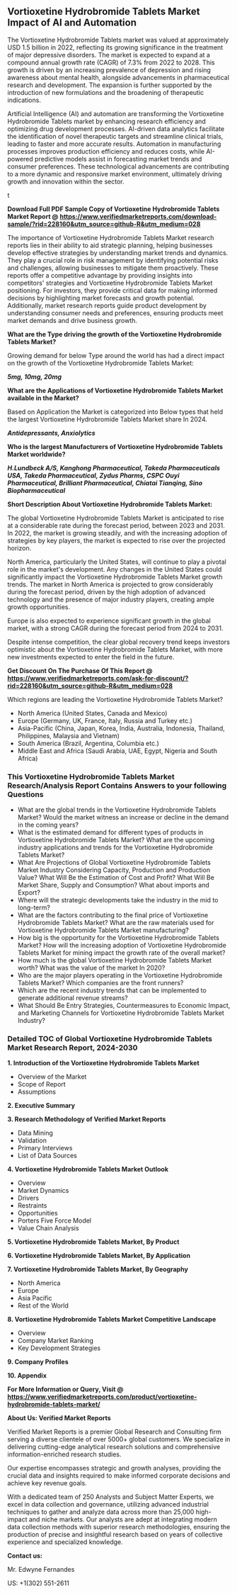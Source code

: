 <h2>Vortioxetine Hydrobromide Tablets Market Impact of AI and Automation</h2><p>The Vortioxetine Hydrobromide Tablets market was valued at approximately USD 1.5 billion in 2022, reflecting its growing significance in the treatment of major depressive disorders. The market is expected to expand at a compound annual growth rate (CAGR) of 7.3% from 2022 to 2028. This growth is driven by an increasing prevalence of depression and rising awareness about mental health, alongside advancements in pharmaceutical research and development. The expansion is further supported by the introduction of new formulations and the broadening of therapeutic indications.</p><p>Artificial Intelligence (AI) and automation are transforming the Vortioxetine Hydrobromide Tablets market by enhancing research efficiency and optimizing drug development processes. AI-driven data analytics facilitate the identification of novel therapeutic targets and streamline clinical trials, leading to faster and more accurate results. Automation in manufacturing processes improves production efficiency and reduces costs, while AI-powered predictive models assist in forecasting market trends and consumer preferences. These technological advancements are contributing to a more dynamic and responsive market environment, ultimately driving growth and innovation within the sector.</p>t</p><p id="" class=""><strong>Download Full PDF Sample Copy of Vortioxetine Hydrobromide Tablets Market Report @ <a href="https://www.verifiedmarketreports.com/download-sample/?rid=228160&utm_source=github-R&utm_medium=028" target="_blank">https://www.verifiedmarketreports.com/download-sample/?rid=228160&utm_source=github-R&utm_medium=028</a></strong></p><p>The importance of&nbsp;Vortioxetine Hydrobromide Tablets Market research reports lies in their ability to aid strategic planning, helping businesses develop effective strategies by understanding market trends and dynamics. They play a crucial role in risk management by identifying potential risks and challenges, allowing businesses to mitigate them proactively. These reports offer a competitive advantage by providing insights into competitors' strategies and Vortioxetine Hydrobromide Tablets Market positioning. For investors, they provide critical data for making informed decisions by highlighting market forecasts and growth potential. Additionally, market research reports guide product development by understanding consumer needs and preferences, ensuring products meet market demands and drive business growth.</p><p><strong>What are the&nbsp;Type driving the growth of the Vortioxetine Hydrobromide Tablets Market?</strong></p><p id="" class="">Growing demand for below Type around the world has had a direct impact on the growth of the Vortioxetine Hydrobromide Tablets Market:</p><em><strong>5mg, 10mg, 20mg</strong></em></p><strong>What are the&nbsp;Applications&nbsp;of Vortioxetine Hydrobromide Tablets Market available in the Market?</strong></p><p id="" class="">Based on Application the Market is categorized into Below types that held the largest Vortioxetine Hydrobromide Tablets Market share In 2024.</p><em><strong>Antidepressants, Anxiolytics</strong></em></p><strong>Who is the largest Manufacturers of Vortioxetine Hydrobromide Tablets Market worldwide?</strong></p><p><em><strong>H.Lundbeck A/S, Kanghong Pharmaceutical, Takeda Pharmaceuticals USA, Takeda Pharmaceutical, Zydus Pharms, CSPC Ouyi Pharmaceutical, Brilliant Pharmaceutical, Chiatai Tianqing, Sino Biopharmaceutical</strong></em></p><p id="" class=""><strong>Short Description About Vortioxetine Hydrobromide Tablets Market:</strong></p><p>The global Vortioxetine Hydrobromide Tablets Market is anticipated to rise at a considerable rate during the forecast period, between 2023 and 2031. In 2022, the market is growing steadily, and with the increasing adoption of strategies by key players, the market is expected to rise over the projected horizon.</p><p>North America, particularly the United States, will continue to play a pivotal role in the market's development. Any changes in the United States could significantly impact the Vortioxetine Hydrobromide Tablets Market growth trends. The market in North America is projected to grow considerably during the forecast period, driven by the high adoption of advanced technology and the presence of major industry players, creating ample growth opportunities.</p><p>Europe is also expected to experience significant growth in the global market, with a strong CAGR during the forecast period from 2024 to 2031.</p><p>Despite intense competition, the clear global recovery trend keeps investors optimistic about the Vortioxetine Hydrobromide Tablets Market, with more new investments expected to enter the field in the future.</p><p id="" class=""><strong>Get Discount On The Purchase Of This Report @ <a href="https://www.verifiedmarketreports.com/ask-for-discount/?rid=228160&utm_source=github-R&utm_medium=028" target="_blank">https://www.verifiedmarketreports.com/ask-for-discount/?rid=228160&utm_source=github-R&utm_medium=028</a></strong></p>Which regions are leading the Vortioxetine Hydrobromide Tablets Market?</p><ul><li>North America (United States, Canada and Mexico)</li><li>Europe (Germany, UK, France, Italy, Russia and Turkey etc.)</li><li>Asia-Pacific (China, Japan, Korea, India, Australia, Indonesia, Thailand, Philippines, Malaysia and Vietnam)</li><li>South America (Brazil, Argentina, Columbia etc.)</li><li>Middle East and Africa (Saudi Arabia, UAE, Egypt, Nigeria and South Africa)</li></ul><h3 id="" class="">This Vortioxetine Hydrobromide Tablets Market Research/Analysis Report Contains Answers to your following Questions</h3><ul><li>What are the global trends in the Vortioxetine Hydrobromide Tablets Market? Would the market witness an increase or decline in the demand in the coming years?</li><li>What is the estimated demand for different types of products in Vortioxetine Hydrobromide Tablets Market? What are the upcoming industry applications and trends for the Vortioxetine Hydrobromide Tablets Market?</li><li>What Are Projections of Global Vortioxetine Hydrobromide Tablets Market Industry Considering Capacity, Production and Production Value? What Will Be the Estimation of Cost and Profit? What Will Be Market Share, Supply and Consumption? What about imports and Export?</li><li>Where will the strategic developments take the industry in the mid to long-term?</li><li>What are the factors contributing to the final price of Vortioxetine Hydrobromide Tablets Market? What are the raw materials used for Vortioxetine Hydrobromide Tablets Market manufacturing?</li><li>How big is the opportunity for the Vortioxetine Hydrobromide Tablets Market? How will the increasing adoption of Vortioxetine Hydrobromide Tablets Market for mining impact the growth rate of the overall market?</li><li>How much is the global Vortioxetine Hydrobromide Tablets Market worth? What was the value of the market In 2020?</li><li>Who are the major players operating in the Vortioxetine Hydrobromide Tablets Market? Which companies are the front runners?</li><li>Which are the recent industry trends that can be implemented to generate additional revenue streams?</li><li>What Should Be Entry Strategies, Countermeasures to Economic Impact, and Marketing Channels for Vortioxetine Hydrobromide Tablets Market Industry?</li></ul><h3 id="" class="">Detailed TOC of Global Vortioxetine Hydrobromide Tablets Market Research Report, 2024-2030</h3><p id="" class=""><strong>1. Introduction of the Vortioxetine Hydrobromide Tablets Market</strong></p><ul><li>Overview of the Market</li><li>Scope of Report</li><li>Assumptions</li></ul><p id="" class=""><strong>2. Executive Summary</strong></p><p id="" class=""><strong>3. Research Methodology of Verified Market Reports</strong></p><ul><li>Data Mining</li><li>Validation</li><li>Primary Interviews</li><li>List of Data Sources</li></ul><p id="" class=""><strong>4. Vortioxetine Hydrobromide Tablets Market Outlook</strong></p><ul><li>Overview</li><li>Market Dynamics</li><li>Drivers</li><li>Restraints</li><li>Opportunities</li><li>Porters Five Force Model</li><li>Value Chain Analysis</li></ul><p id="" class=""><strong>5. Vortioxetine Hydrobromide Tablets Market, By Product</strong></p><p id="" class=""><strong>6. Vortioxetine Hydrobromide Tablets Market, By Application</strong></p><p id="" class=""><strong>7. Vortioxetine Hydrobromide Tablets Market, By Geography</strong></p><ul><li>North America</li><li>Europe</li><li>Asia Pacific</li><li>Rest of the World</li></ul><p id="" class=""><strong>8. Vortioxetine Hydrobromide Tablets Market Competitive Landscape</strong></p><ul><li>Overview</li><li>Company Market Ranking</li><li>Key Development Strategies</li></ul><p id="" class=""><strong>9. Company Profiles</strong></p><p id="" class=""><strong>10. Appendix</strong></p><p id="" class=""><strong>For More Information or Query, Visit @ <a href="https://www.verifiedmarketreports.com/product/vortioxetine-hydrobromide-tablets-market/" target="_blank">https://www.verifiedmarketreports.com/product/vortioxetine-hydrobromide-tablets-market/</a></strong></p><p id="" class=""><strong>About Us: Verified Market Reports</strong></p><p id="" class="">Verified Market Reports is a premier Global Research and Consulting firm serving a diverse clientele of over 5000+ global customers. We specialize in delivering cutting-edge analytical research solutions and comprehensive information-enriched research studies.</p><p id="" class="">Our expertise encompasses strategic and growth analyses, providing the crucial data and insights required to make informed corporate decisions and achieve key revenue goals.</p><p id="" class="">With a dedicated team of 250 Analysts and Subject Matter Experts, we excel in data collection and governance, utilizing advanced industrial techniques to gather and analyze data across more than 25,000 high-impact and niche markets. Our analysts are adept at integrating modern data collection methods with superior research methodologies, ensuring the production of precise and insightful research based on years of collective experience and specialized knowledge.</p><p id="" class=""><strong>Contact us:</strong></p><p id="" class="">Mr. Edwyne Fernandes</p><p id="" class="">US: +1(302) 551-2611</p>